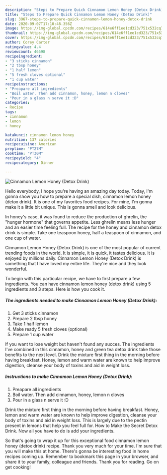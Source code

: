 ```yaml
---
description: "Steps to Prepare Quick Cinnamon Lemon Honey (Detox Drink)"
title: "Steps to Prepare Quick Cinnamon Lemon Honey (Detox Drink)"
slug: 3967-steps-to-prepare-quick-cinnamon-lemon-honey-detox-drink
date: 2020-09-07T17:10:48.356Z
image: https://img-global.cpcdn.com/recipes/614e6ff1ee1cd323/751x532cq70/cinnamon-lemon-honey-detox-drink-recipe-main-photo.jpg
thumbnail: https://img-global.cpcdn.com/recipes/614e6ff1ee1cd323/751x532cq70/cinnamon-lemon-honey-detox-drink-recipe-main-photo.jpg
cover: https://img-global.cpcdn.com/recipes/614e6ff1ee1cd323/751x532cq70/cinnamon-lemon-honey-detox-drink-recipe-main-photo.jpg
author: Corey Carter
ratingvalue: 4.4
reviewcount: 46598
recipeingredient:
- "3 sticks cinnamon"
- "2 tbsp honey"
- "1 half lemon"
- "5 fresh cloves optional"
- "1 cup water"
recipeinstructions:
- "Preapare all ingredients"
- "Boil water. Then add cinnamon, honey, lemon n cloves"
- "Pour in a glass n serve it :D"
categories:
- Recipe
tags:
- cinnamon
- lemon
- honey

katakunci: cinnamon lemon honey 
nutrition: 137 calories
recipecuisine: American
preptime: "PT27M"
cooktime: "PT30M"
recipeyield: "4"
recipecategory: Dinner

---
```



![Cinnamon Lemon Honey (Detox Drink)](https://img-global.cpcdn.com/recipes/614e6ff1ee1cd323/751x532cq70/cinnamon-lemon-honey-detox-drink-recipe-main-photo.jpg)

Hello everybody, I hope you're having an amazing day today. Today, I'm gonna show you how to prepare a special dish, cinnamon lemon honey (detox drink). It is one of my favorites food recipes. For mine, I'm gonna make it a little bit unique. This is gonna smell and look delicious.

In honey&#39;s case, it was found to reduce the production of ghrelin, the &#34;hunger hormone&#34; that governs appetite. Less ghrelin means less hunger and an easier time feeling full. The recipe for the honey and cinnamon detox drink is simple. Take one teaspoon honey, half a teaspoon of cinnamon, and one cup of water.

Cinnamon Lemon Honey (Detox Drink) is one of the most popular of current trending foods in the world. It is simple, it is quick, it tastes delicious. It is enjoyed by millions daily. Cinnamon Lemon Honey (Detox Drink) is something that I have loved my entire life. They're nice and they look wonderful.


To begin with this particular recipe, we have to first prepare a few ingredients. You can have cinnamon lemon honey (detox drink) using 5 ingredients and 3 steps. Here is how you cook it.

<!--inarticleads1-->

##### The ingredients needed to make Cinnamon Lemon Honey (Detox Drink):

1. Get 3 sticks cinnamon
1. Prepare 2 tbsp honey
1. Take 1 half lemon
1. Make ready 5 fresh cloves (optional)
1. Prepare 1 cup water


If you want to lose weight but haven&#39;t found any succes. The ingredients I&#39;ve combined in this cinnamon, honey and green tea detox drink take those benefits to the next level. Drink the mixture first thing in the morning before having breakfast. Honey, lemon and warm water are known to help improve digestion, cleanse your body of toxins and aid in weight loss. 

<!--inarticleads2-->

##### Instructions to make Cinnamon Lemon Honey (Detox Drink):

1. Preapare all ingredients
1. Boil water. Then add cinnamon, honey, lemon n cloves
1. Pour in a glass n serve it :D


Drink the mixture first thing in the morning before having breakfast. Honey, lemon and warm water are known to help improve digestion, cleanse your body of toxins and aid in weight loss. This is largely due to the pectin present in lemons that help you feel full for. How to Make the Secret Detox Drink. Now all you have to do is add your ingredients. 

So that's going to wrap it up for this exceptional food cinnamon lemon honey (detox drink) recipe. Thank you very much for your time. I'm sure that you will make this at home. There's gonna be interesting food in home recipes coming up. Remember to bookmark this page in your browser, and share it to your family, colleague and friends. Thank you for reading. Go on get cooking!
